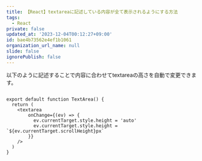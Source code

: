 ```yaml
---
title: 【React】textareaに記述している内容が全て表示されるようにする方法
tags:
  - React
private: false
updated_at: '2023-12-04T00:12:27+09:00'
id: bae4b73562e4ef1b1061
organization_url_name: null
slide: false
ignorePublish: false
---
```

以下のように記述することで内容に合わせてtextareaの高さを自動で変更できます。

```tsx:Textarea.tsx

export default function TextArea() {
  return (
    <textarea
        onChange={(ev) => {
          ev.currentTarget.style.height = 'auto'
          ev.currentTarget.style.height = `${ev.currentTarget.scrollHeight}px`
        }}
    />
  )
}
```
